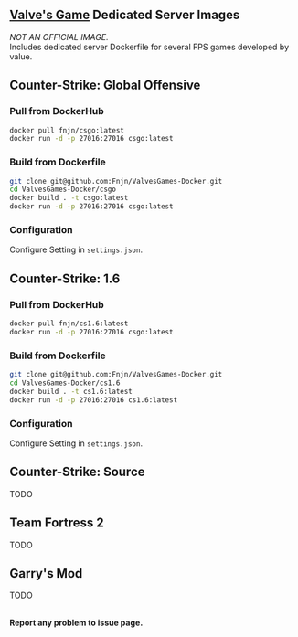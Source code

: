 ## [Valve's Game](https://store.steampowered.com/developer/valve) Dedicated Server Images
*NOT AN OFFICIAL IMAGE.*<br/>
Includes dedicated server Dockerfile for several FPS games developed by value.

## Counter-Strike: Global Offensive
### Pull from DockerHub
```bash
docker pull fnjn/csgo:latest
docker run -d -p 27016:27016 csgo:latest
```

### Build from Dockerfile
```bash
git clone git@github.com:Fnjn/ValvesGames-Docker.git
cd ValvesGames-Docker/csgo
docker build . -t csgo:latest
docker run -d -p 27016:27016 csgo:latest
```

### Configuration
Configure Setting in `settings.json`.<br/>

## Counter-Strike: 1.6
### Pull from DockerHub
```bash
docker pull fnjn/cs1.6:latest
docker run -d -p 27016:27016 csgo:latest
```

### Build from Dockerfile
```bash
git clone git@github.com:Fnjn/ValvesGames-Docker.git
cd ValvesGames-Docker/cs1.6
docker build . -t cs1.6:latest
docker run -d -p 27016:27016 cs1.6:latest
```

### Configuration
Configure Setting in `settings.json`.<br/>



## Counter-Strike: Source
TODO

## Team Fortress 2
TODO

## Garry's Mod
TODO

<br/>**Report any problem to issue page.**<br/>

